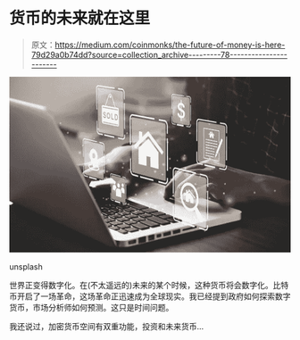 # 货币的未来就在这里

> 原文：<https://medium.com/coinmonks/the-future-of-money-is-here-79d29a0b74dd?source=collection_archive---------78----------------------->

![](img/1d176ab82390c70542dcaeec72276c3c.png)

unsplash

世界正变得数字化。在(不太遥远的)未来的某个时候，这种货币将会数字化。比特币开启了一场革命，这场革命正迅速成为全球现实。我已经提到政府如何探索数字货币，市场分析师如何预测。这只是时间问题。

我还说过，加密货币空间有双重功能，投资和未来货币…